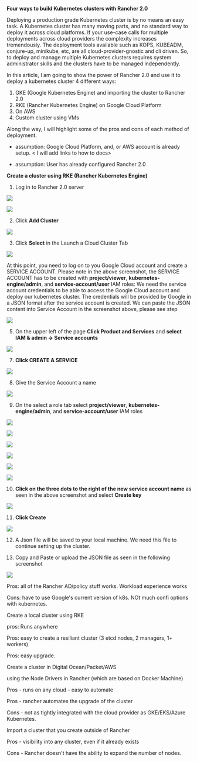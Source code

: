**Four ways to build Kubernetes clusters with Rancher 2.0**

Deploying a production grade Kubernetes cluster is by no means an easy task.
A Kubernetes cluster has many moving parts, and no standard way to deploy it
across cloud platforms. If your use-case calls for multiple deployments across
cloud providers the complexity increases tremendously. The deployment
tools available such as KOPS, KUBEADM, conjure-up, minikube, etc, are all
cloud-provider-gnostic and cli driven. So, to deploy and manage multiple
Kubernetes clusters requires system administrator skills and the clusters
have to be managed independently.

In this article, I am going to show the power of Rancher 2.0 and use it to deploy a kubernetes cluster
4 different ways:
   1. GKE (Google Kubernetes Engine) and importing the cluster to Rancher 2.0
   2. RKE (Rancher Kubernetes Engine) on Google Cloud Platform
   3. On AWS
   4. Custom cluster using VMs

Along the way, I will highlight some of the pros and cons of each method of deployment.

* assumption: Google Cloud Platform, and, or AWS account is already setup.  < I will add links to how to docs>

* assumption: User has already configured Rancher 2.0

**Create a cluster using RKE (Rancher Kubernetes Engine)**

1. Log in to Rancher 2.0 server

![](https://github.com/rickalouani/Rancher-howto/blob/master/Rancher-screen-shots/create-cluster-1.png)


![](https://github.com/rickalouani/Rancher-howto/blob/master/Rancher-screen-shots/create-cluster-2.png)


2. Click **Add Cluster**


![](https://github.com/rickalouani/Rancher-howto/blob/master/Rancher-screen-shots/create-cluster-5.png)


3. Click **Select** in the Launch a Cloud Cluster Tab


![](https://github.com/rickalouani/Rancher-howto/blob/master/Rancher-screen-shots/create-cluster-4.png)

At this point, you need to log on to you Google Cloud account and create a SERVICE ACCOUNT. Please note in the above
screenshot, the SERVICE ACCOUNT has to be created with **project/viewer**, **kubernetes-engine/admin**, and **service-account/user** IAM roles:
We need the service account credentials to be able to access the Google Cloud account and deploy our kubernetes cluster.
The credentials will be provided by Google in a JSON format after the service account is created. We can paste the JSON content into Service Account in the screenshot above, please see step
      
      

![](https://github.com/rickalouani/Rancher-howto/blob/master/Rancher-screen-shots/create-sa-1.png)


5. On the upper left of the page **Click Product and Services** and **select
   IAM & admin -> Service accounts**



![](https://github.com/rickalouani/Rancher-howto/blob/master/Rancher-screen-shots/create-sa-2.png)

7. **Click CREATE A SERVICE**

![](https://github.com/rickalouani/Rancher-howto/blob/master/Rancher-screen-shots/create-sa-3.png)

8. Give the Service Account a name


![](https://github.com/rickalouani/Rancher-howto/blob/master/Rancher-screen-shots/create-sa-4.png)

9. On the select a role tab select **project/viewer**, **kubernetes-engine/admin**, 
   and **service-account/user** IAM roles

![](https://github.com/rickalouani/Rancher-howto/blob/master/Rancher-screen-shots/create-sa-5.png)


![](https://github.com/rickalouani/Rancher-howto/blob/master/Rancher-screen-shots/create-sa-6.png)


![](https://github.com/rickalouani/Rancher-howto/blob/master/Rancher-screen-shots/create-sa-7.png)


![](https://github.com/rickalouani/Rancher-howto/blob/master/Rancher-screen-shots/create-sa-8.png)


![](https://github.com/rickalouani/Rancher-howto/blob/master/Rancher-screen-shots/create-sa-9.png)


![](https://github.com/rickalouani/Rancher-howto/blob/master/Rancher-screen-shots/create-sa-10.png)

10. **Click on the three dots to the right of the new service account name** as seen in 
    the above screenshot and select **Create key**

![](https://github.com/rickalouani/Rancher-howto/blob/master/Rancher-screen-shots/create-sa-11.png)

11. **Click Create**

![](https://github.com/rickalouani/Rancher-howto/blob/master/Rancher-screen-shots/create-sa-12.png)

12. A Json file will be saved to your local machine. We need this file to continue setting up the cluster.



13. Copy and Paste or upload the JSON file as seen in the following screenshot
  
![](https://github.com/rickalouani/Rancher-howto/blob/master/Rancher-screen-shots/create-cluster-3.png)

Pros: all of the Rancher AD/policy stuff works.  Workload experience works

Cons: have to use Google's current version of k8s. NOt much confi options with kubernetes.

Create a local cluster using RKE

pros: Runs anywhere

Pros: easy to create a resiliant cluster (3 etcd nodes, 2 managers, 1+ workers)

Pros: easy upgrade.

Create a cluster in Digital Ocean/Packet/AWS

using the Node Drivers in Rancher (which are based on Docker Machine)

Pros - runs on any cloud - easy to automate

Pros - rancher automates the upgrade of the cluster

Cons - not as tightly integrated with the cloud provider as GKE/EKS/Azure Kubernetes.

Import a cluster that you create outside of Rancher

Pros - visibility into any cluster, even if it already exists

Cons - Rancher doesn't have the ability to expand the number of nodes.
